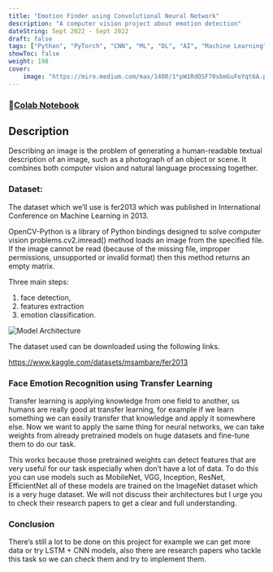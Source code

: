 ```yaml
---
title: "Emotion Finder using Convolutional Neural Network"
description: "A computer vision project about emotion detection"
dateString: Sept 2022 - Sept 2022
draft: false
tags: ["Python", "PyTorch", "CNN", "ML", "DL", "AI", "Machine Learning"]
showToc: false
weight: 198
cover:
    image: "https://miro.medium.com/max/1400/1*pW1RdOSF70xbmGuFeYqt6A.png"
--- 
```

### 🔗[Colab Notebook](https://colab.research.google.com/github/charanhu/Emotion-Finder-using-Convolutional-Neural-Network/blob/main/FaceEmotionDetectorCaseStudy.ipynb)

## Description
Describing an image is the problem of generating a human-readable textual description of an image, such as a photograph of an object or scene. It combines both computer vision and natural language processing together.

### Dataset:
The dataset which we’ll use is fer2013 which was published in International Conference on Machine Learning in 2013.

OpenCV-Python is a library of Python bindings designed to solve computer vision problems.cv2.imread() method loads an image from the specified file. If the image cannot be read (because of the missing file, improper permissions, unsupported or invalid format) then this method returns an empty matrix.

   Three main steps:
   1. face detection,
   2. features extraction
   3. emotion classification.

![Model Architecture](https://www.researchgate.net/profile/Rajesh-K-M/publication/317915825/figure/fig2/AS:961693140131844@1606296920490/Block-diagram-of-Emotion-detection-system-Here-input-images-are-classified-into-two.ppm)

The dataset used can be downloaded using the following links.

https://www.kaggle.com/datasets/msambare/fer2013

### Face Emotion Recognition using Transfer Learning

Transfer learning is applying knowledge from one field to another, us humans are really good at transfer learning, for example if we learn something we can easily transfer that knowledge and apply it somewhere else. Now we want to apply the same thing for neural networks, we can take weights from already pretrained models on huge datasets and fine-tune them to do our task.

This works because those pretrained weights can detect features that are very useful for our task especially when don’t have a lot of data. To do this you can use models such as MobileNet, VGG, Inception, ResNet, EfficientNet all of these models are trained on the ImageNet dataset which is a very huge dataset. We will not discuss their architectures but I urge you to check their research papers to get a clear and full understanding.

### Conclusion
There’s still a lot to be done on this project for example we can get more data or try LSTM + CNN models, also there are research papers who tackle this task so we can check them and try to implement them. 


